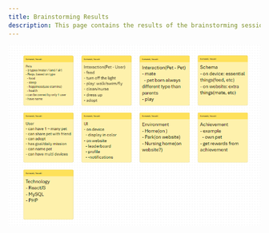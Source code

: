 ```yaml
---
title: Brainstorming Results
description: This page contains the results of the brainstorming session
---
```


![Brainstorming](./frontend_brainstorming.png)